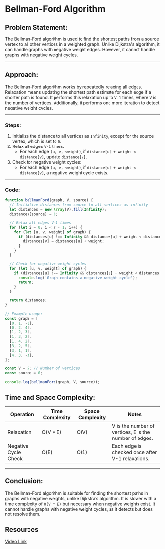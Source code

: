 # Bellman-Ford Algorithm

## Problem Statement:

The Bellman-Ford algorithm is used to find the shortest paths from a source vertex to all other vertices in a weighted graph. Unlike Dijkstra's algorithm, it can handle graphs with negative weight edges. However, it cannot handle graphs with negative weight cycles.

---

## Approach:

The Bellman-Ford algorithm works by repeatedly relaxing all edges. Relaxation means updating the shortest path estimate for each edge if a shorter path is found. It performs this relaxation up to `V-1` times, where `V` is the number of vertices. Additionally, it performs one more iteration to detect negative weight cycles.

---

### Steps:

1. Initialize the distance to all vertices as `Infinity`, except for the source vertex, which is set to `0`.
2. Relax all edges `V-1` times:
   - For each edge `(u, v, weight)`, if `distance[u] + weight < distance[v]`, update `distance[v]`.
3. Check for negative weight cycles:
   - For each edge `(u, v, weight)`, if `distance[u] + weight < distance[v]`, a negative weight cycle exists.

---

### Code:

```javascript
function bellmanFord(graph, V, source) {
  // Initialize distances from source to all vertices as infinity
  let distances = new Array(V).fill(Infinity);
  distances[source] = 0;

  // Relax all edges V-1 times
  for (let i = 0; i < V - 1; i++) {
    for (let [u, v, weight] of graph) {
      if (distances[u] !== Infinity && distances[u] + weight < distances[v]) {
        distances[v] = distances[u] + weight;
      }
    }
  }

  // Check for negative weight cycles
  for (let [u, v, weight] of graph) {
    if (distances[u] !== Infinity && distances[u] + weight < distances[v]) {
      console.log('Graph contains a negative weight cycle');
      return;
    }
  }

  return distances;
}

// Example usage:
const graph = [
  [0, 1, -1],
  [0, 2, 4],
  [1, 2, 3],
  [1, 3, 2],
  [1, 4, 2],
  [3, 2, 5],
  [3, 1, 1],
  [4, 3, -3],
];

const V = 5; // Number of vertices
const source = 0;

console.log(bellmanFord(graph, V, source));
```

## Time and Space Complexity:

| Operation            | Time Complexity | Space Complexity | Notes                                                  |
| -------------------- | --------------- | ---------------- | ------------------------------------------------------ |
| Relaxation           | O(V \* E)       | O(V)             | V is the number of vertices, E is the number of edges. |
| Negative Cycle Check | O(E)            | O(1)             | Each edge is checked once after V-1 relaxations.       |

---

## Conclusion:

The Bellman-Ford algorithm is suitable for finding the shortest paths in graphs with negative weights, unlike Dijkstra’s algorithm. It is slower with a time complexity of `O(V * E)` but necessary when negative weights exist. It cannot handle graphs with negative weight cycles, as it detects but does not resolve them.

## Resources

[Video Link](https://www.youtube.com/watch?v=0vVofAhAYjc&t=1389s&ab_channel=takeUforward)
